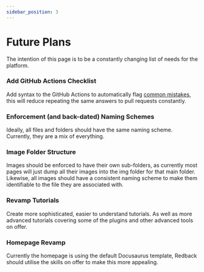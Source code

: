 ```yaml
---
sidebar_position: 3
---
```


# Future Plans

The intention of this page is to be a constantly changing list of needs for the platform.


### Add GitHub Actions Checklist

Add syntax to the GitHub Actions to automatically flag [common mistakes](https://redback-operations.github.io/redback-documentation/docs/documentation-maintenance/approval-guide), this will reduce repeating the same answers to pull requests constantly.

### Enforcement (and back-dated) Naming Schemes

Ideally, all files and folders should have the same naming scheme. Currently, they are a mix of everything.

### Image Folder Structure

Images should be enforced to have their own sub-folders, as currently most pages will just dump all their images into the img folder for that main folder. Likewise, all images should have a consistent naming scheme to make them identifiable to the file they are associated with.

### Revamp Tutorials

Create more sophisticated, easier to understand tutorials. As well as more advanced tutorials covering some of the plugins and other advanced tools on offer.

### Homepage Revamp

Currently the homepage is using the default Docusaurus template, Redback should utilise the skills on offer to make this more appealing.
